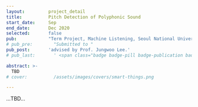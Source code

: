```yaml
---
layout:         project_detail
title:          Pitch Detection of Polyphonic Sound
start_date:     Sep
end_date:       Dec 2020
selected:       false
pub:            "Term Project, Machine Listening, Seoul National University."
# pub_pre:        "Submitted to "
pub_post:       'advised by Prof. Jungwoo Lee.'
# pub_last:       ' <span class="badge badge-pill badge-publication badge-success">Commercialized</span>'

abstract: >-
  TBD
# cover:          /assets/images/covers/smart-things.png

---
```


...TBD...
